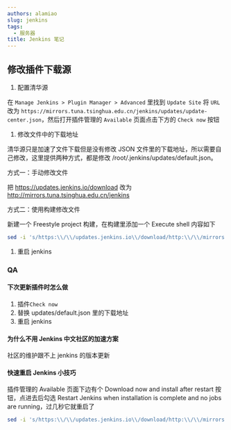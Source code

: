 ```yaml
---
authors: alamiao
slug: jenkins
tags:
  - 服务器
title: Jenkins 笔记
---
```


<!-- truncate -->
## 修改插件下载源

1. 配置清华源

在 `Manage Jenkins > Plugin Manager > Advanced` 里找到 `Update Site` 将 `URL` 改为 `https://mirrors.tuna.tsinghua.edu.cn/jenkins/updates/update-center.json`，然后打开插件管理的 `Available` 页面点击下方的 `Check now` 按钮

1. 修改文件中的下载地址

清华源只是加速了文件下载但是没有修改 JSON 文件里的下载地址，所以需要自己修改，这里提供两种方式，都是修改 /root/.jenkins/updates/default.json。

方式一：手动修改文件

  把 https://updates.jenkins.io/download 改为 http://mirrors.tuna.tsinghua.edu.cn/jenkins

方式二：使用构建修改文件

  新建一个 Freestyle project 构建，在构建里添加一个 Execute shell 内容如下

```bash
sed -i 's/https:\\/\\/updates.jenkins.io\\/download/http:\\/\\/mirrors.tuna.tsinghua.edu.cn\\/jenkins/g' /root/.jenkins/updates/default.json
```

1. 重启 jenkins

### QA

#### 下次更新插件时怎么做

1. 插件`Check now`
2. 替换 updates/default.json 里的下载地址
3. 重启 jenkins

#### 为什么不用 Jenkins 中文社区的加速方案

社区的维护跟不上 jenkins 的版本更新

#### 快速重启 Jenkins 小技巧

插件管理的 Available 页面下边有个 Download now and install after restart 按钮，点进去后勾选 Restart Jenkins when installation is complete and no jobs are running，过几秒它就重启了

```bash
sed -i 's/https:\\/\\/updates.jenkins.io\\/download/http:\\/\\/mirrors.tuna.tsinghua.edu.cn\\/jenkins/g' /root/.jenkins/updates/default.json
```
